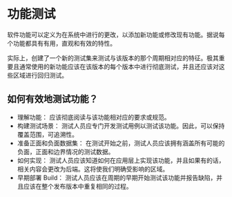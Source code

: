 # 功能测试

软件功能可以定义为在系统中进行的更改，以添加新功能或修改现有功能。据说每个功能都具有有用，直观和有效的特性。

实际上，创建了一个新的测试集来测试与该版本的那个周期相对应的特征。极其重要且通常使用的新功能应该在该版本的每个版本中进行彻底测试，并且还应该对这些区域进行回归测试。

## 如何有效地测试功能？

* 理解功能：
  应该彻底阅读与该功能相对应的要求或规范。
* 构建测试场景：
  测试人员应专门开发测试用例以测试该功能。因此，可以保持覆盖范围，可追溯性。
* 准备正面和负面数据集：
  在测试开始之前，测试人员应该拥有涵盖所有可能的负面，正面和边界情况的测试数据。
* 如何实现：
  测试人员应该知道如何在应用层上实现该功能，并且如果有的话，相关内容会更改为后端。这将使我们明确受影响的区域。
* 早期部署 Build：
  测试人员应该在周期的早期开始测试该功能并报告缺陷，并且应该在整个发布版本中重复相同的过程。
